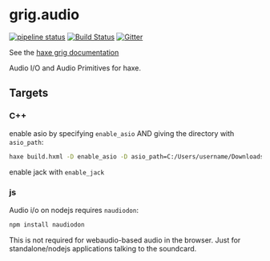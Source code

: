 # grig.audio

[![pipeline status](https://gitlab.com/haxe-grig/grig.audio/badges/master/pipeline.svg)](https://gitlab.com/haxe-grig/grig.audio/commits/master)
[![Build Status](https://travis-ci.org/osakared/grig.audio.svg?branch=master)](https://travis-ci.org/osakared/grig.audio)
[![Gitter](https://badges.gitter.im/haxe-grig/Lobby.svg)](https://gitter.im/haxe-grig/Lobby?utm_source=badge&utm_medium=badge&utm_campaign=pr-badge&utm_content=badge)

See the [haxe grig documentation](https://haxe-grig.gitlab.io/grig/)

Audio I/O and Audio Primitives for haxe.

## Targets

### C++

enable asio by specifying `enable_asio` AND giving the directory with `asio_path`:

```bash
haxe build.hxml -D enable_asio -D asio_path=C:/Users/username/Downloads/asio -cpp bin/Sine
```

enable jack with `enable_jack`

### js

Audio i/o on nodejs requires `naudiodon`:

```bash
npm install naudiodon
```

This is not required for webaudio-based audio in the browser. Just for standalone/nodejs applications talking to the soundcard.